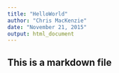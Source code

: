 ```yaml
---
title: "HelloWorld"
author: "Chris MacKenzie"
date: "November 21, 2015"
output: html_document
---
```


## This is a markdown file
